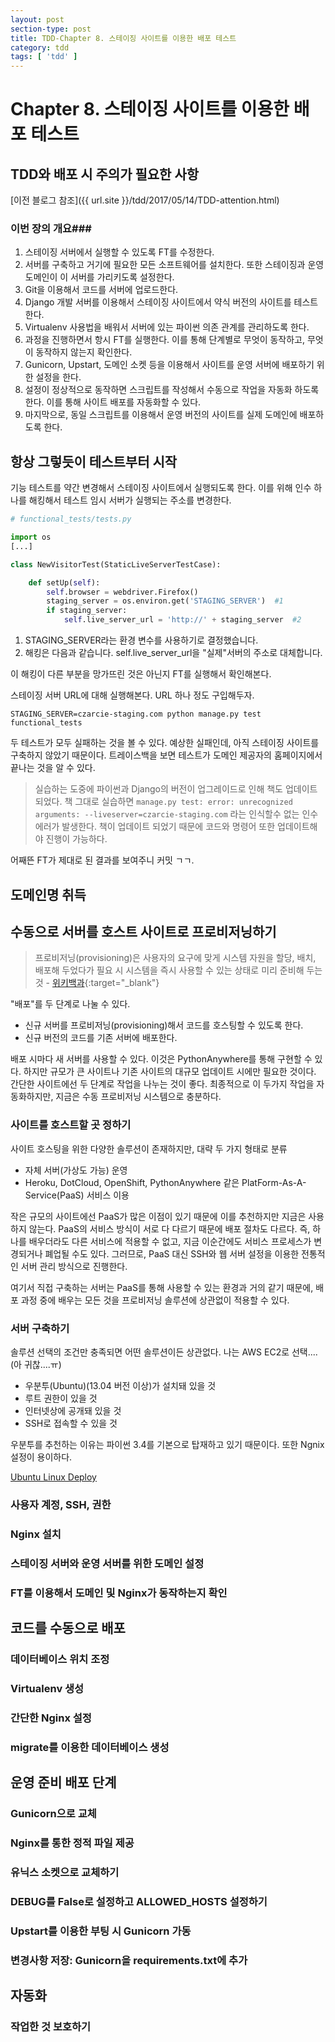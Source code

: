 ```yaml
---
layout: post
section-type: post
title: TDD-Chapter 8. 스테이징 사이트를 이용한 배포 테스트
category: tdd
tags: [ 'tdd' ]
---
```


# Chapter 8. 스테이징 사이트를 이용한 배포 테스트

## TDD와 배포 시 주의가 필요한 사항

[이전 블로그 참조]({{ url.site }}/tdd/2017/05/14/TDD-attention.html)

### 이번 장의 개요###

1. 스테이징 서버에서 실행할 수 있도록 FT를 수정한다.
2. 서버를 구축하고 거기에 필요한 모든 소프트웨어를 설치한다. 또한 스테이징과 운영 도메인이 이 서버를 가리키도록 설정한다.
3. Git을 이용해서 코드를 서버에 업로드한다.
4. Django 개발 서버를 이용해서 스테이징 사이트에서 약식 버전의 사이트를 테스트한다.
5. Virtualenv 사용법을 배워서 서버에 있는 파이썬 의존 관계를 관리하도록 한다.
6. 과정을 진행하면서 항시 FT를 실행한다. 이를 통해 단계별로 무엇이 동작하고, 무엇이 동작하지 않는지 확인한다.
7. Gunicorn, Upstart, 도메인 소켓 등을 이용해서 사이트를 운영 서버에 배포하기 위한 설정을 한다.
8. 설정이 정상적으로 동작하면 스크립트를 작성해서 수동으로 작업을 자동화 하도록 한다. 이를 통해 사이트 배포를 자동화할 수 있다.
9. 마지막으로, 동일 스크립트를 이용해서 운영 버전의 사이트를 실제 도메인에 배포하도록 한다.

## 항상 그렇듯이 테스트부터 시작
기능 테스트를 약간 변경해서 스테이징 사이트에서 실행되도록 한다. 이를 위해 인수 하나를 해킹해서 테스트 임시 서버가 실행되는 주소를 변경한다.


```python
# functional_tests/tests.py

import os
[...]

class NewVisitorTest(StaticLiveServerTestCase):

    def setUp(self):
        self.browser = webdriver.Firefox()
        staging_server = os.environ.get('STAGING_SERVER')  #1
        if staging_server:
            self.live_server_url = 'http://' + staging_server  #2
```
1. STAGING_SERVER라는 환경 변수를 사용하기로 결정했습니다.
2. 해킹은 다음과 같습니다. self.live_server_url을 "실제"서버의 주소로 대체합니다.

이 해킹이 다른 부분을 망가뜨린 것은 아닌지 FT를 실행해서 확인해본다.

스테이징 서버 URL에 대해 실행해본다. URL 하나 정도 구입해두자.

`STAGING_SERVER=czarcie-staging.com python manage.py test functional_tests`

두 테스트가 모두 실패하는 것을 볼 수 있다. 예상한 실패인데, 아직 스테이징 사이트를 구축하지 않았기 때문이다. 트레이스백을 보면 테스트가 도메인 제공자의 홈페이지에서 끝나는 것을 알 수 있다.

> 실습하는 도중에 파이썬과 Django의 버전이 업그레이드로 인해 책도 업데이트 되었다. 책 그대로 실습하면 `manage.py test: error: unrecognized arguments: --liveserver=czarcie-staging.com` 라는 인식할수 없는 인수 에러가 발생한다.
> 책이 업데이트 되었기 때문에 코드와 명령어 또한 업데이트해야 진행이 가능하다.

어째뜬 FT가 제대로 된 결과를 보여주니 커밋 ㄱㄱ.

## 도메인명 취득

## 수동으로 서버를 호스트 사이트로 프로비저닝하기
> 프로비저닝(provisioning)은 사용자의 요구에 맞게 시스템 자원을 할당, 배치, 배포해 두었다가 필요 시 시스템을 즉시 사용할 수 있는 상태로 미리 준비해 두는 것 - [위키백과](https://ko.wikipedia.org/wiki/%ED%94%84%EB%A1%9C%EB%B9%84%EC%A0%80%EB%8B%9D){:target="_blank"}

"배포"를 두 단계로 나눌 수 있다.

- 신규 서버를 프로비저닝(provisioning)해서 코드를 호스팅할 수 있도록 한다.
- 신규 버전의 코드를 기존 서버에 배포한다.

배포 시마다 새 서버를 사용할 수 있다. 이것은  PythonAnywhere를 통해 구현할 수 있다. 하지만 규모가 큰 사이트나 기존 사이트의 대규모 업데이트 시에만 필요한 것이다. 간단한 사이트에선 두 단계로 작업을 나누는 것이 좋다. 최종적으로 이 두가지 작업을 자동화하지만, 지금은 수동 프로비저닝 시스템으로 충분하다.

### 사이트를 호스트할 곳 정하기
사이트 호스팅을 위한 다양한 솔루션이 존재하지만, 대략 두 가지 형태로 분류

- 자체 서버(가상도 가능) 운영
- Heroku, DotCloud, OpenShift, PythonAnywhere 같은 PlatForm-As-A-Service(PaaS) 서비스 이용

작은 규모의 사이트에선 PaaS가 많은 이점이 있기 때문에 이를 추천하지만 지금은 사용하지 않는다. PaaS의 서비스 방식이 서로 다 다르기 때문에 배포 절차도 다르다. 즉, 하나를 배우더라도 다른 서비스에 적용할 수 없고, 지금 이순간에도 서비스 프로세스가 변경되거나 폐업될 수도 있다. 그러므로, PaaS 대신 SSH와 웹 서버 설정을 이용한 전통적인 서버 관리 방식으로 진행한다.

여기서 직접 구축하는 서버는 PaaS를 통해 사용할 수 있는 환경과 거의 같기 때문에, 배포 과정 중에 배우는 모든 것을 프로비저닝 솔루션에 상관없이 적용할 수 있다.

### 서버 구축하기
솔루션 선택의 조건만 충족되면 어떤 솔루션이든 상관없다.
나는 AWS EC2로 선택....(아 귀찮....ㅠ)

- 우분투(Ubuntu)(13.04 버전 이상)가 설치돼 있을 것
- 루트 권한이 있을 것
- 인터넷상에 공개돼 있을 것
- SSH로 접속할 수 있을 것

우분투를 추천하는 이유는 파이썬 3.4를 기본으로 탑재하고 있기 때문이다. 또한 Ngnix 설정이 용이하다.


[Ubuntu Linux Deploy](https://github.com/KimDoKy/FastCamp/blob/master/Deploy/01.Ubuntu%20Linux%20Deploy.md)

### 사용자 계정, SSH, 권한




### Nginx 설치
### 스테이징 서버와 운영 서버를 위한 도메인 설정
### FT를 이용해서 도메인 및 Nginx가 동작하는지 확인

## 코드를 수동으로 배포
### 데이터베이스 위치 조정
### Virtualenv 생성
### 간단한 Nginx 설정
### migrate를 이용한 데이터베이스 생성

## 운영 준비 배포 단계
### Gunicorn으로 교체
### Nginx를 통한 정적 파일 제공
### 유닉스 소켓으로 교체하기
### DEBUG를 False로 설정하고 ALLOWED_HOSTS 설정하기
### Upstart를 이용한 부팅 시 Gunicorn 가동
### 변경사항 저장: Gunicorn을 requirements.txt에 추가

## 자동화
### 작업한 것 보호하기
